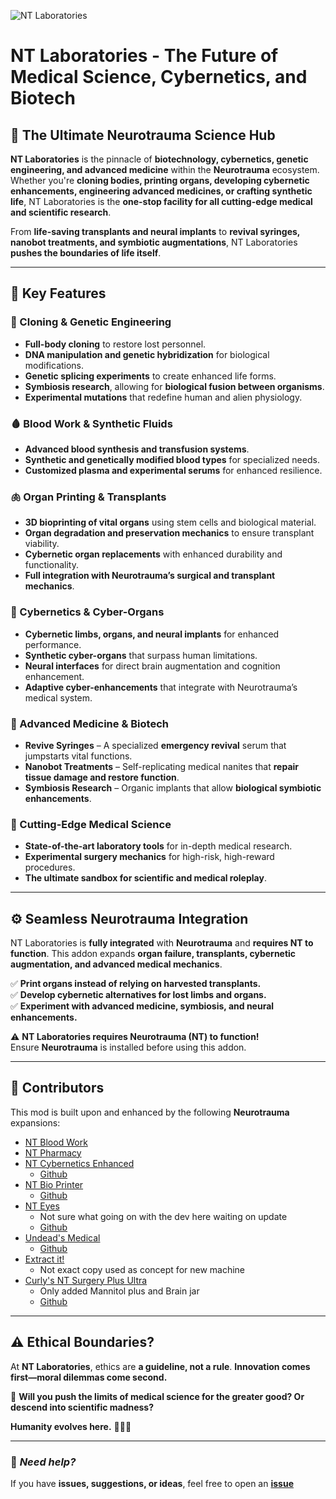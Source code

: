 ![NT Laboratories](https://github.com/user-attachments/assets/03fd1361-9f72-4bab-aa1a-4bfe915af5ff)

# **NT Laboratories - The Future of Medical Science, Cybernetics, and Biotech**  

## **🧪 The Ultimate Neurotrauma Science Hub**  

**NT Laboratories** is the pinnacle of **biotechnology, cybernetics, genetic engineering, and advanced medicine** within the **Neurotrauma** ecosystem. Whether you're **cloning bodies, printing organs, developing cybernetic enhancements, engineering advanced medicines, or crafting synthetic life**, NT Laboratories is the **one-stop facility for all cutting-edge medical and scientific research**.  

From **life-saving transplants and neural implants** to **revival syringes, nanobot treatments, and symbiotic augmentations**, NT Laboratories **pushes the boundaries of life itself**.  

---

## **🔬 Key Features**  

### **🧬 Cloning & Genetic Engineering**
- **Full-body cloning** to restore lost personnel.  
- **DNA manipulation and genetic hybridization** for biological modifications.  
- **Genetic splicing experiments** to create enhanced life forms.  
- **Symbiosis research**, allowing for **biological fusion between organisms**.  
- **Experimental mutations** that redefine human and alien physiology.  

### **🩸 Blood Work & Synthetic Fluids**
- **Advanced blood synthesis and transfusion systems**.  
- **Synthetic and genetically modified blood types** for specialized needs.  
- **Customized plasma and experimental serums** for enhanced resilience.  

### **🫁 Organ Printing & Transplants**
- **3D bioprinting of vital organs** using stem cells and biological material.  
- **Organ degradation and preservation mechanics** to ensure transplant viability.  
- **Cybernetic organ replacements** with enhanced durability and functionality.  
- **Full integration with Neurotrauma’s surgical and transplant mechanics**.  

### **🤖 Cybernetics & Cyber-Organs**
- **Cybernetic limbs, organs, and neural implants** for enhanced performance.  
- **Synthetic cyber-organs** that surpass human limitations.  
- **Neural interfaces** for direct brain augmentation and cognition enhancement.  
- **Adaptive cyber-enhancements** that integrate with Neurotrauma’s medical system.  

### **💉 Advanced Medicine & Biotech**
- **Revive Syringes** – A specialized **emergency revival** serum that jumpstarts vital functions.  
- **Nanobot Treatments** – Self-replicating medical nanites that **repair tissue damage and restore function**.  
- **Symbiosis Research** – Organic implants that allow **biological symbiotic enhancements**.  

### **🏥 Cutting-Edge Medical Science**
- **State-of-the-art laboratory tools** for in-depth medical research.  
- **Experimental surgery mechanics** for high-risk, high-reward procedures.  
- **The ultimate sandbox for scientific and medical roleplay**.  

---

## **⚙️ Seamless Neurotrauma Integration**  

NT Laboratories is **fully integrated** with **Neurotrauma** and **requires NT to function**. This addon expands **organ failure, transplants, cybernetic augmentation, and advanced medical mechanics**.  

✅ **Print organs instead of relying on harvested transplants.**  
✅ **Develop cybernetic alternatives for lost limbs and organs.**  
✅ **Experiment with advanced medicine, symbiosis, and neural enhancements.**  

⚠️ **NT Laboratories requires Neurotrauma (NT) to function!**  
Ensure **Neurotrauma** is installed before using this addon.  

---

## **🔗 Contributors**  

This mod is built upon and enhanced by the following **Neurotrauma** expansions:  

- [NT Blood Work](https://steamcommunity.com/workshop/filedetails/?id=2976434626)  
- [NT Pharmacy](https://steamcommunity.com/sharedfiles/filedetails/?id=3247838390)  
- [NT Cybernetics Enhanced](https://steamcommunity.com/sharedfiles/filedetails/?id=3324062208)  
  - [Github](https://github.com/Nebual/Neurotrauma/tree/main/NT%20Cybernetics)
- [NT Bio Printer](https://steamcommunity.com/sharedfiles/filedetails/?id=3429100373)  
  - [Github](https://github.com/Inmortuae/NT-Bio-Printing)
- [NT Eyes](https://steamcommunity.com/sharedfiles/filedetails/?id=3294574390)  
  - Not sure what going on with the dev here waiting on update
  - [Github](https://github.com/dontmatterbro/NTEyes/branches)
- [Undead's Medical](https://steamcommunity.com/sharedfiles/filedetails/?id=3275278739)
  - [Github](https://github.com/Inmortuae/Undeads-Medical)  
- [Extract it!](https://steamcommunity.com/sharedfiles/filedetails/?id=2936086408)  
  - Not exact copy used as concept for new machine
- [Curly's NT Surgery Plus Ultra](https://steamcommunity.com/sharedfiles/filedetails/?id=2857967391&tscn=1737793777)
  - Only added Mannitol plus and Brain jar
  - [Github](https://github.com/MrCurlyFries/NT-Surgery-Plus-Ultra-name-pending)

---

## **⚠️ Ethical Boundaries?**  

At **NT Laboratories**, ethics are **a guideline, not a rule**. **Innovation comes first—moral dilemmas come second.**  

🔬 **Will you push the limits of medical science for the greater good? Or descend into scientific madness?**  

**Humanity evolves here.** 🧬🔬🤖  

---

### 🔧 *Need help?*  
If you have **issues, suggestions, or ideas**, feel free to open an **[issue](https://github.com/Inmortuae/NT-Laboratories/issues)** 
